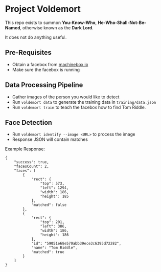# Project Voldemort

This repo exists to summon **You-Know-Who**, **He-Who-Shall-Not-Be-Named**, otherwise known as the **Dark Lord**.

It does not do anything useful.

## Pre-Requisites
- Obtain a facebox from [machinebox.io](https://machinebox.io/)
- Make sure the facebox is running

## Data Processing Pipeline

- Gather images of the person you would like to detect
- Run `voldemort data` to generate the training data in `training/data.json`
- Run `voldemort train` to teach the facebox how to find Tom Riddle.

## Face Detection

- Run `voldemort identify --image <URL>` to process the image
- Response JSON will contain matches

Example Response:
```
{
	"success": true,
	"facesCount": 2,
	"faces": [
		{
			"rect": {
				"top": 573,
				"left": 1294,
				"width": 186,
				"height": 185
			},
			"matched": false
		},
		{
			"rect": {
				"top": 201,
				"left": 386,
				"width": 186,
				"height": 186
			},
			"id": "59051e68e570abb39ece3c6395d72282",
			"name": "Tom Riddle",
			"matched": true
		}
	]
}
```

